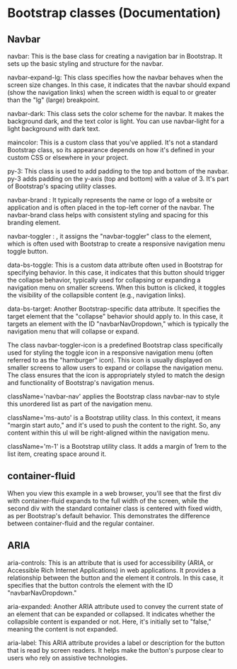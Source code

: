 # Bootstrap classes (Documentation)
## Navbar
navbar: This is the base class for creating a navigation bar in Bootstrap. It sets up the basic styling and structure for the navbar.

navbar-expand-lg: This class specifies how the navbar behaves when the screen size changes. In this case, it indicates that the navbar should expand (show the navigation links) when the screen width is equal to or greater than the "lg" (large) breakpoint.

navbar-dark: This class sets the color scheme for the navbar. It makes the background dark, and the text color is light. You can use navbar-light for a light background with dark text.

maincolor: This is a custom class that you've applied. It's not a standard Bootstrap class, so its appearance depends on how it's defined in your custom CSS or elsewhere in your project.

py-3: This class is used to add padding to the top and bottom of the navbar. py-3 adds padding on the y-axis (top and bottom) with a value of 3. It's part of Bootstrap's spacing utility classes.

navbar-brand :  It typically represents the name or logo of a website or application and is often placed in the top-left corner of the navbar. The navbar-brand class helps with consistent styling and spacing for this branding element.

navbar-toggler : , it assigns the "navbar-toggler" class to the element, which is often used with Bootstrap to create a responsive navigation menu toggle button.

data-bs-toggle: This is a custom data attribute often used in Bootstrap for specifying behavior. In this case, it indicates that this button should trigger the collapse behavior, typically used for collapsing or expanding a navigation menu on smaller screens. When this button is clicked, it toggles the visibility of the collapsible content (e.g., navigation links).

data-bs-target: Another Bootstrap-specific data attribute. It specifies the target element that the "collapse" behavior should apply to. In this case, it targets an element with the ID "navbarNavDropdown," which is typically the navigation menu that will collapse or expand.

The class navbar-toggler-icon is a predefined Bootstrap class specifically used for styling the toggle icon in a responsive navigation menu (often referred to as the "hamburger" icon). This icon is usually displayed on smaller screens to allow users to expand or collapse the navigation menu. The class ensures that the icon is appropriately styled to match the design and functionality of Bootstrap's navigation menus.

className='navbar-nav' applies the Bootstrap class navbar-nav to style this unordered list as part of the navigation menu.

className='ms-auto' is a Bootstrap utility class. In this context, it means "margin start auto," and it's used to push the content to the right. So, any content within this ul will be right-aligned within the navigation menu.

className='m-1' is a Bootstrap utility class. It adds a margin of 1rem to the list item, creating space around it.

## container-fluid

When you view this example in a web browser, you'll see that the first div with container-fluid expands to the full width of the screen, while the second div with the standard container class is centered with fixed width, as per Bootstrap's default behavior. This demonstrates the difference between container-fluid   and the regular container. 

## ARIA

aria-controls: This is an attribute that is used for accessibility (ARIA, or Accessible Rich Internet Applications) in web applications. It provides a relationship between the button and the element it controls. In this case, it specifies that the button controls the element with the ID "navbarNavDropdown."

aria-expanded: Another ARIA attribute used to convey the current state of an element that can be expanded or collapsed. It indicates whether the collapsible content is expanded or not. Here, it's initially set to "false," meaning the content is not expanded.

aria-label: This ARIA attribute provides a label or description for the button that is read by screen readers. It helps make the button's purpose clear to users who rely on assistive technologies.